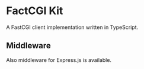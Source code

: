 # FactCGI Kit

A FastCGI client implementation written in TypeScript.

## Middleware

Also middleware for Express.js is available.
